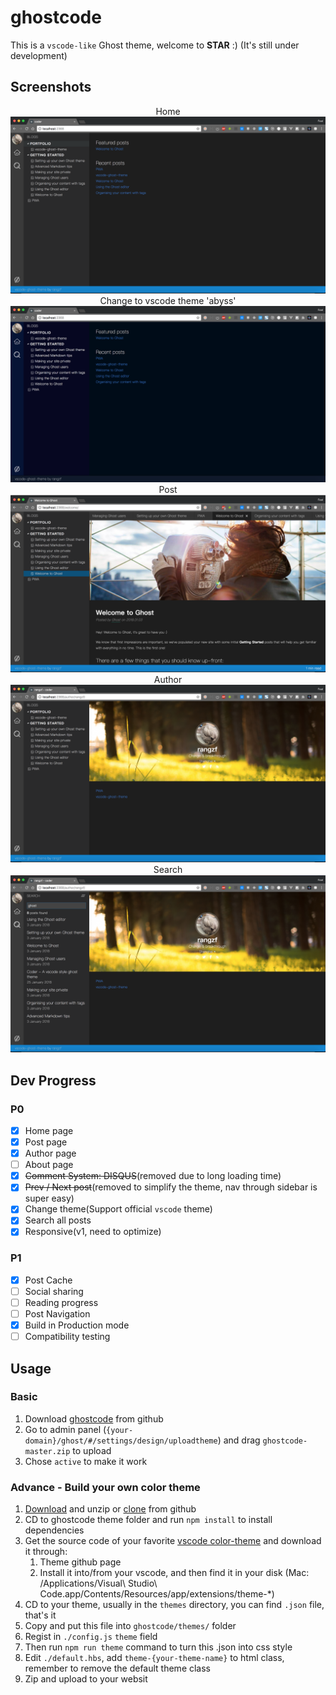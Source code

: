 # ghostcode

This is a `vscode-like` Ghost theme, welcome to <b>STAR</b> :) (It's still under development)

## Screenshots
<div align="center">
	<div>Home</div>
	<img src="./screenshots/Home.png" />
	<div>Change to vscode theme 'abyss'</div>
	<img src="./screenshots/Change-theme.png" />
	<div>Post</div>
	<img src="./screenshots/Post.png" />
	<div>Author</div>
	<img src="./screenshots/Author.png" />
	<div>Search</div>
	<img src="./screenshots/Search.png" />
</div>

## Dev Progress

### P0
- [x] Home page
- [x] Post page
- [x] Author page
- [ ] About page
- [x] ~~Comment System: DISQUS~~(removed due to long loading time)
- [x] ~~Prev / Next post~~(removed to simplify the theme, nav through sidebar is super easy)
- [x] Change theme(Support official `vscode` theme)
- [x] Search all posts
- [x] Responsive(v1, need to optimize)

### P1
- [x] Post Cache
- [ ] Social sharing
- [ ] Reading progress
- [ ] Post Navigation
- [x] Build in Production mode
- [ ] Compatibility testing

## Usage

### Basic
1. Download [ghostcode](https://github.com/rangzf/ghostcode/archive/master.zip) from github
2. Go to admin panel (`{your-domain}/ghost/#/settings/design/uploadtheme`) and drag `ghostcode-master.zip` to upload
3. Chose `active` to make it work

### Advance - Build your own color theme
1. [Download](https://github.com/rangzf/ghostcode/archive/master.zip) and unzip or [clone](https://github.com/rangzf/ghostcode) from github
2. CD to ghostcode theme folder and run `npm install` to install dependencies
3. Get the source code of your favorite [vscode color-theme](https://marketplace.visualstudio.com/search?term=tag%3Acolor-theme&target=VSCode&category=All%20categories&sortBy=Relevance) and download it through:
	1. Theme github page
	2. Install it into/from your vscode, and then find it in your disk (Mac: /Applications/Visual\ Studio\ Code.app/Contents/Resources/app/extensions/theme-*)
4. CD to your theme, usually in the `themes` directory, you can find `.json` file, that's it
5. Copy and put this file into `ghostcode/themes/` folder
6. Regist in `./config.js` `theme` field
7. Then run `npm run theme` command to turn this .json into css style
7. Edit `./default.hbs`, add `theme-{your-theme-name}` to html class, remember to remove the default theme class
8. Zip and upload to your websit


